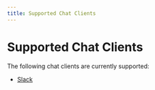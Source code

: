 ```yaml
---
title: Supported Chat Clients
---
```


# Supported Chat Clients

The following chat clients are currently supported:

- [Slack](slack.md)
